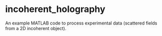 # incoherent_holography
An example MATLAB code to process experimental data (scattered fields from a 2D incoherent object).

